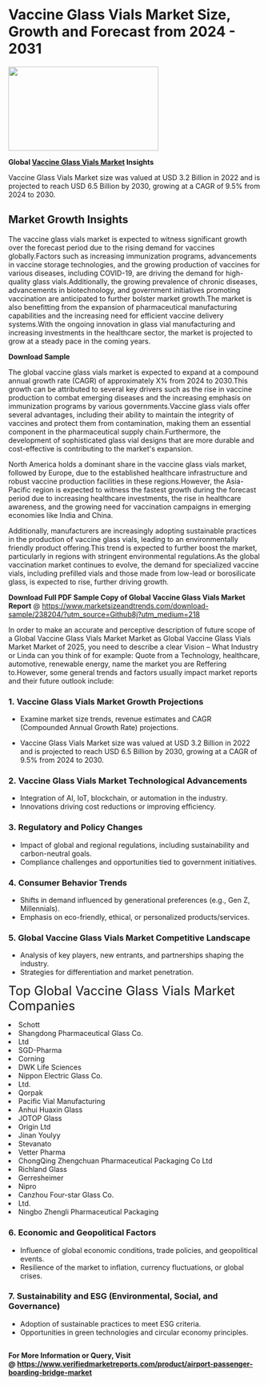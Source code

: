 <H1>Vaccine Glass Vials Market Size, Growth and Forecast from 2024 - 2031</H1><img class="aligncenter size-medium wp-image-584254" src="https://thirdeyenews.in/wp-content/uploads/2024/09/Global-Market-Research-300x168.jpeg" alt="" width="300" height="168" /><p><strong>Global&nbsp;<a href="https://www.marketsizeandtrends.com/download-sample/238204/?utm_source=Github8j?utm_medium=218">Vaccine Glass Vials Market</a> Insights</strong></p><p>Vaccine Glass Vials Market size was valued at USD 3.2 Billion in 2022 and is projected to reach USD 6.5 Billion by 2030, growing at a CAGR of 9.5% from 2024 to 2030.</p><p><h2>Market Growth Insights</h2> <p>The vaccine glass vials market is expected to witness significant growth over the forecast period due to the rising demand for vaccines globally.Factors such as increasing immunization programs, advancements in vaccine storage technologies, and the growing production of vaccines for various diseases, including COVID-19, are driving the demand for high-quality glass vials.Additionally, the growing prevalence of chronic diseases, advancements in biotechnology, and government initiatives promoting vaccination are anticipated to further bolster market growth.The market is also benefitting from the expansion of pharmaceutical manufacturing capabilities and the increasing need for efficient vaccine delivery systems.With the ongoing innovation in glass vial manufacturing and increasing investments in the healthcare sector, the market is projected to grow at a steady pace in the coming years.</p> <p><strong>Download Sample</strong></p> <p>The global vaccine glass vials market is expected to expand at a compound annual growth rate (CAGR) of approximately X% from 2024 to 2030.This growth can be attributed to several key drivers such as the rise in vaccine production to combat emerging diseases and the increasing emphasis on immunization programs by various governments.Vaccine glass vials offer several advantages, including their ability to maintain the integrity of vaccines and protect them from contamination, making them an essential component in the pharmaceutical supply chain.Furthermore, the development of sophisticated glass vial designs that are more durable and cost-effective is contributing to the market's expansion.</p> <p>North America holds a dominant share in the vaccine glass vials market, followed by Europe, due to the established healthcare infrastructure and robust vaccine production facilities in these regions.However, the Asia-Pacific region is expected to witness the fastest growth during the forecast period due to increasing healthcare investments, the rise in healthcare awareness, and the growing need for vaccination campaigns in emerging economies like India and China.</p> <p>Additionally, manufacturers are increasingly adopting sustainable practices in the production of vaccine glass vials, leading to an environmentally friendly product offering.This trend is expected to further boost the market, particularly in regions with stringent environmental regulations.As the global vaccination market continues to evolve, the demand for specialized vaccine vials, including prefilled vials and those made from low-lead or borosilicate glass, is expected to rise, further driving growth.</p> <p><span class=""><strong>Download Full PDF Sample Copy of Global Vaccine Glass Vials Market Report</strong> @ <a href="https://www.marketsizeandtrends.com/download-sample/238204/?utm_source=Github8j?utm_medium=218" target="_blank">https://www.marketsizeandtrends.com/download-sample/238204/?utm_source=Github8j?utm_medium=218</a></span></p><p>In order to make an accurate and perceptive description of future scope of a Global&nbsp;Vaccine Glass Vials Market Market as Global&nbsp;Vaccine Glass Vials Market Market of 2025, you need to describe a clear Vision &ndash; What Industry or Linda can you think of for example: Quote from a Technology, healthcare, automotive, renewable energy, name the market you are Reffering to.However, some general trends and factors usually impact market reports and their future outlook include:</p><h3>1.&nbsp;<strong>Vaccine Glass Vials Market Growth Projections</strong></h3><ul><li>Examine market size trends, revenue estimates and CAGR (Compounded Annual Growth Rate) projections.</li><li><p>Vaccine Glass Vials Market size was valued at USD 3.2 Billion in 2022 and is projected to reach USD 6.5 Billion by 2030, growing at a CAGR of 9.5% from 2024 to 2030.</p></li></ul><h3>2.&nbsp;<strong>Vaccine Glass Vials Market Technological Advancements</strong></h3><ul><li>Integration of AI, IoT, blockchain, or automation in the industry.</li><li>Innovations driving cost reductions or improving efficiency.</li></ul><h3>3.&nbsp;<strong>Regulatory and Policy Changes</strong></h3><ul><li>Impact of global and regional regulations, including sustainability and carbon-neutral goals.</li><li>Compliance challenges and opportunities tied to government initiatives.</li></ul><h3>4.&nbsp;<strong>Consumer Behavior Trends</strong></h3><ul><li>Shifts in demand influenced by generational preferences (e.g., Gen Z, Millennials).</li><li>Emphasis on eco-friendly, ethical, or personalized products/services.</li></ul><h3>5.&nbsp;<strong>Global Vaccine Glass Vials Market Competitive Landscape</strong></h3><ul><li>Analysis of key players, new entrants, and partnerships shaping the industry.</li><li>Strategies for differentiation and market penetration.</li></ul><p data-pm-slice="1 1 []"><span style="color: inherit; font-family: inherit; font-size: 25px;">Top Global Vaccine Glass Vials Market Companies</span></p><div class="" data-test-id=""><p><li>Schott</li><li> Shangdong Pharmaceutical Glass Co.</li><li> Ltd</li><li> SGD-Pharma</li><li> Corning</li><li> DWK Life Sciences</li><li> Nippon Electric Glass Co.</li><li> Ltd.</li><li> Qorpak</li><li> Pacific Vial Manufacturing</li><li> Anhui Huaxin Glass</li><li> JOTOP Glass</li><li> Origin Ltd</li><li> Jinan Youlyy</li><li> Stevanato</li><li> Vetter Pharma</li><li> ChongQing Zhengchuan Pharmaceutical Packaging Co Ltd</li><li> Richland Glass</li><li> Gerresheimer</li><li> Nipro</li><li> Canzhou Four-star Glass Co.</li><li> Ltd.</li><li> Ningbo Zhengli Pharmaceutical Packaging</li></p></div><h3>6.&nbsp;<strong>Economic and Geopolitical Factors</strong></h3><ul><li>Influence of global economic conditions, trade policies, and geopolitical events.</li><li>Resilience of the market to inflation, currency fluctuations, or global crises.</li></ul><h3>7.&nbsp;<strong>Sustainability and ESG (Environmental, Social, and Governance)</strong></h3><ul><li>Adoption of sustainable practices to meet ESG criteria.</li><li>Opportunities in green technologies and circular economy principles.</li></ul><h2><strong style="font-size: 14px;">For More Information or Query, Visit @&nbsp;</strong><a style="background-color: #ffffff; font-size: 14px;" href="https://www.marketsizeandtrends.com/report/vaccine-glass-vials-market/" target="_blank">https://www.verifiedmarketreports.com/product/airport-passenger-boarding-bridge-market</a></h2>